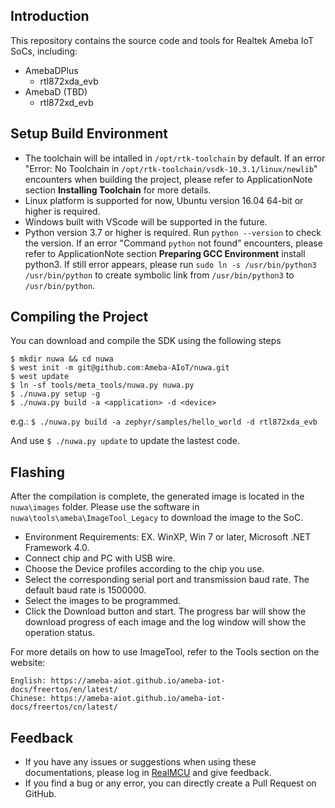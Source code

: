 ## Introduction

This repository contains the source code and tools for Realtek Ameba IoT SoCs, including:
- AmebaDPlus
  - rtl872xda_evb
- AmebaD (TBD)
  - rtl872xd_evb

## Setup Build Environment

* The toolchain will be intalled in `/opt/rtk-toolchain` by default. If an error "Error: No Toolchain in `/opt/rtk-toolchain/vsdk-10.3.1/linux/newlib`" encounters when building the project, please refer to ApplicationNote section **Installing Toolchain** for more details.
* Linux platform is supported for now, Ubuntu version 16.04 64-bit or higher is required.
* Windows built with VScode will be supported in the future.
* Python version 3.7 or higher is required. Run `python --version` to check the version. If an error "Command `python` not found" encounters, please refer to ApplicationNote section **Preparing GCC Environment** install python3. If still error appears, please run `sudo ln -s /usr/bin/python3 /usr/bin/python` to create symbolic link from `/usr/bin/python3` to `/usr/bin/python`.

## Compiling the Project

You can download and compile the SDK using the following steps
```
$ mkdir nuwa && cd nuwa
$ west init -m git@github.com:Ameba-AIoT/nuwa.git
$ west update
$ ln -sf tools/meta_tools/nuwa.py nuwa.py
$ ./nuwa.py setup -g
$ ./nuwa.py build -a <application> -d <device>
```
e.g.: `$ ./nuwa.py build -a zephyr/samples/hello_world -d rtl872xda_evb`

And use `$ ./nuwa.py update` to update the lastest code.

## Flashing

After the compilation is complete, the generated image is located in the `nuwa\images` folder. Please use the software in `nuwa\tools\ameba\ImageTool_Legacy` to download the image to the SoC.

* Environment Requirements: EX. WinXP, Win 7 or later, Microsoft .NET Framework 4.0.
* Connect chip and PC with USB wire.
* Choose the Device profiles according to the chip you use.
* Select the corresponding serial port and transmission baud rate. The default baud rate is 1500000.
* Select the images to be programmed.
* Click the Download button and start. The progress bar will show the download progress of each image and the log window will show the operation status.

For more details on how to use ImageTool, refer to the Tools section on the website:
```
English: https://ameba-aiot.github.io/ameba-iot-docs/freertos/en/latest/
Chinese: https://ameba-aiot.github.io/ameba-iot-docs/freertos/cn/latest/
```

## Feedback
- If you have any issues or suggestions when using these documentations, please log in [RealMCU](https://www.realmcu.com/en/Account/Login) and give feedback.
- If you find a bug or any error, you can directly create a Pull Request on GitHub.
